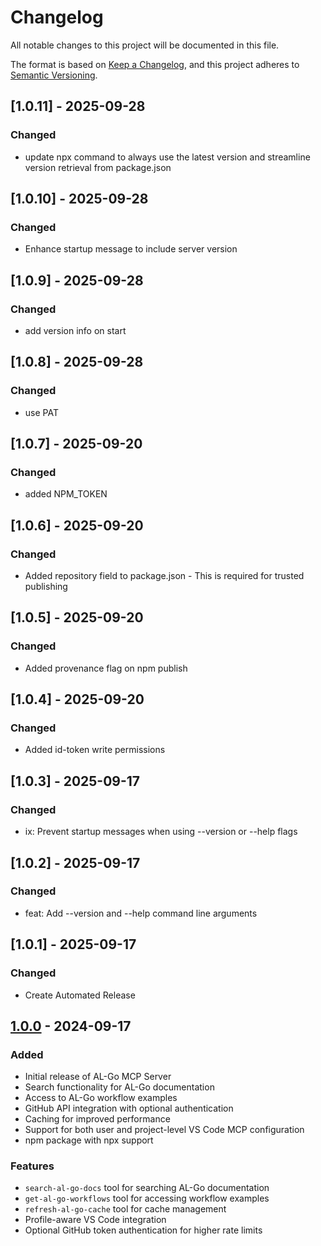 # Changelog

All notable changes to this project will be documented in this file.

The format is based on [Keep a Changelog](https://keepachangelog.com/en/1.0.0/),
and this project adheres to [Semantic Versioning](https://semver.org/spec/v2.0.0.html).

## [1.0.11] - 2025-09-28

### Changed
- update npx command to always use the latest version and streamline version retrieval from package.json

## [1.0.10] - 2025-09-28

### Changed
- Enhance startup message to include server version

## [1.0.9] - 2025-09-28

### Changed
- add version info on start

## [1.0.8] - 2025-09-28

### Changed
- use PAT

## [1.0.7] - 2025-09-20

### Changed
- added NPM_TOKEN

## [1.0.6] - 2025-09-20

### Changed
- Added repository field to package.json - This is required for trusted publishing

## [1.0.5] - 2025-09-20

### Changed
- Added provenance flag on npm publish

## [1.0.4] - 2025-09-20

### Changed
- Added id-token write permissions

## [1.0.3] - 2025-09-17

### Changed
- ix: Prevent startup messages when using --version or --help flags

## [1.0.2] - 2025-09-17

### Changed
- feat: Add --version and --help command line arguments

## [1.0.1] - 2025-09-17

### Changed
- Create Automated Release

## [1.0.0] - 2024-09-17

### Added
- Initial release of AL-Go MCP Server
- Search functionality for AL-Go documentation
- Access to AL-Go workflow examples
- GitHub API integration with optional authentication
- Caching for improved performance
- Support for both user and project-level VS Code MCP configuration
- npm package with npx support

### Features
- `search-al-go-docs` tool for searching AL-Go documentation
- `get-al-go-workflows` tool for accessing workflow examples
- `refresh-al-go-cache` tool for cache management
- Profile-aware VS Code integration
- Optional GitHub token authentication for higher rate limits

[1.0.0]: https://github.com/louagej/al-go-mcp-server/releases/tag/v1.0.0